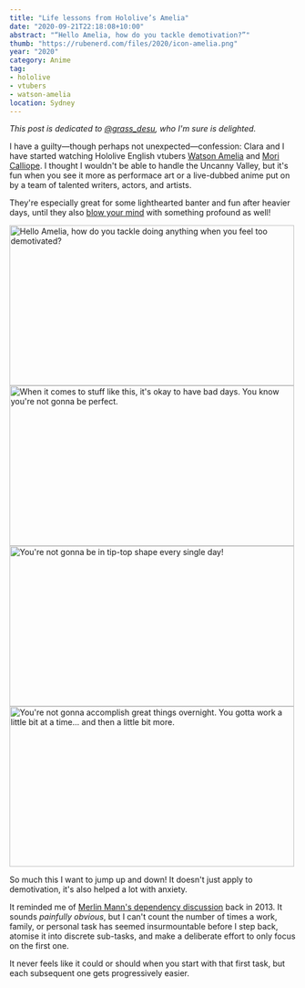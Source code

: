 ```yaml
---
title: "Life lessons from Hololive’s Amelia"
date: "2020-09-21T22:18:08+10:00"
abstract: "“Hello Amelia, how do you tackle demotivation?”"
thumb: "https://rubenerd.com/files/2020/icon-amelia.png"
year: "2020"
category: Anime
tag:
- hololive
- vtubers
- watson-amelia
location: Sydney
---
```

*This post is dedicated to [@grass_desu](https://twitter.com/grass_desu/status/1306384717109837825), who I'm sure is delighted.*

I have a guilty&mdash;though perhaps not unexpected&mdash;confession: Clara and I have started watching Hololive English vtubers [Watson Amelia](https://www.youtube.com/channel/UCyl1z3jo3XHR1riLFKG5UAg) and [Mori Calliope](https://www.youtube.com/channel/UCL_qhgtOy0dy1Agp8vkySQg). I thought I wouldn't be able to handle the Uncanny Valley, but it's fun when you see it more as performace art or a live-dubbed anime put on by a team of talented writers, actors, and artists.

They're especially great for some lighthearted banter and fun after heavier days, until they also [blow your mind](https://www.youtube.com/watch?v=N9G9FfNP20g) with something profound as well!

<p><img src="https://rubenerd.com/files/2020/amelia-demotivated-1@1x.jpg" srcset="https://rubenerd.com/files/2020/amelia-demotivated-1@1x.jpg 1x, https://rubenerd.com/files/2020/amelia-demotivated-1@2x.jpg 2x" alt="Hello Amelia, how do you tackle doing anything when you feel too demotivated?" style="width:500px; height:281px;" /><br /><img src="https://rubenerd.com/files/2020/amelia-demotivated-2@1x.jpg" srcset="https://rubenerd.com/files/2020/amelia-demotivated-2@1x.jpg 1x, https://rubenerd.com/files/2020/amelia-demotivated-2@2x.jpg 2x" alt="When it comes to stuff like this, it's okay to have bad days. You know you're not gonna be perfect." style="width:500px; height:281px;" /><br /><img src="https://rubenerd.com/files/2020/amelia-demotivated-3@1x.jpg" srcset="https://rubenerd.com/files/2020/amelia-demotivated-3@1x.jpg 1x, https://rubenerd.com/files/2020/amelia-demotivated-3@2x.jpg 2x" alt="You're not gonna be in tip-top shape every single day!" style="width:500px; height:281px;" /><br /><img src="https://rubenerd.com/files/2020/amelia-demotivated-4@1x.jpg" srcset="https://rubenerd.com/files/2020/amelia-demotivated-4@1x.jpg 1x, https://rubenerd.com/files/2020/amelia-demotivated-4@2x.jpg 2x" alt="You're not gonna accomplish great things overnight. You gotta work a little bit at a time... and then a little bit more." style="width:500px; height:281px;" /></p>

So much this I want to jump up and down! It doesn't just apply to demotivation, it's also helped a lot with anxiety.

It reminded me of [Merlin Mann's dependency discussion](https://rubenerd.com/dependencies-and-merlin-mann/) back in 2013. It sounds *painfully obvious*, but I can't count the number of times a work, family, or personal task has seemed insurmountable before I step back, atomise it into discrete sub-tasks, and make a deliberate effort to only focus on the first one.

It never feels like it could or should when you start with that first task, but each subsequent one gets progressively easier.
